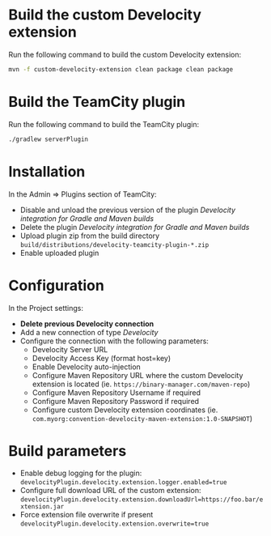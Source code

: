Build the custom Develocity extension
=====================================

Run the following command to build the custom Develocity extension:
```bash
mvn -f custom-develocity-extension clean package clean package
```


Build the TeamCity plugin
=========================

Run the following command to build the TeamCity plugin:
```bash
./gradlew serverPlugin
```

Installation
============

In the Admin => Plugins section of TeamCity:
- Disable and unload the previous version of the plugin *Develocity integration for Gradle and Maven builds*
- Delete the plugin *Develocity integration for Gradle and Maven builds*
- Upload plugin zip from the build directory `build/distributions/develocity-teamcity-plugin-*.zip`
- Enable uploaded plugin

Configuration
============

In the Project settings:
- **Delete previous Develocity connection**
- Add a new connection of type *Develocity*
- Configure the connection with the following parameters:
  - Develocity Server URL
  - Develocity Access Key (format host=key)
  - Enable Develocity auto-injection
  - Configure Maven Repository URL where the custom Develocity extension is located (ie. `https://binary-manager.com/maven-repo`)
  - Configure Maven Repository Username if required
  - Configure Maven Repository Password if required
  - Configure custom Develocity extension coordinates (ie. `com.myorg:convention-develocity-maven-extension:1.0-SNAPSHOT`)

Build parameters
================

- Enable debug logging for the plugin:
`develocityPlugin.develocity.extension.logger.enabled=true`
- Configure full download URL of the custom extension:  
`develocityPlugin.develocity.extension.downloadUrl=https://foo.bar/extension.jar`
- Force extension file overwrite if present
`develocityPlugin.develocity.extension.overwrite=true`